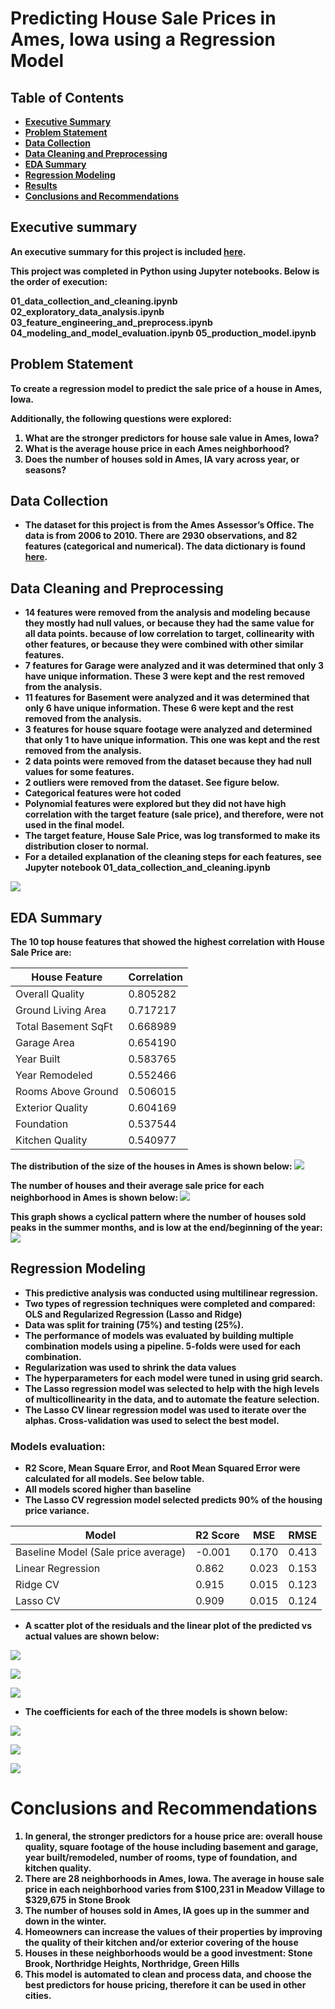 # <b>Predicting House Sale Prices in Ames, Iowa using a Regression Model


## Table of Contents

* [Executive Summary](#executive-summary)
* [Problem Statement](#problem-statement)
* [Data Collection](#data-collection)
* [Data Cleaning and Preprocessing](#data-cleaning-and-Preprocessing)
* [EDA Summary](#eda-summary)
* [Regression Modeling](#regression-modeling)
* [Results](#results)
* [Conclusions and Recommendations](#conclusions-and-recommendations)

## Executive summary
An executive summary for this project is included [here](https://docs.google.com/document/d/1GCIDDshR-uh4fiQK0YoMwQYb89VQfxB9_7W2y-P1trg/edit?usp=sharing).

This project was completed in Python using Jupyter notebooks. Below is the order of execution:

01_data_collection_and_cleaning.ipynb
02_exploratory_data_analysis.ipynb
03_feature_engineering_and_preprocess.ipynb
04_modeling_and_model_evaluation.ipynb
05_production_model.ipynb

## Problem Statement
To create a regression model to predict the sale price of a house in Ames, Iowa.

Additionally, the following questions were explored:

1. What are the stronger predictors for house sale value in Ames, Iowa?
2. What is the average house price in each Ames neighborhood?
3. Does the number of houses sold in Ames, IA vary across year, or seasons?


## Data Collection

* The dataset for this project is from the Ames Assessor’s Office. The data is from 2006 to 2010. There are 2930 observations, and 82 features (categorical and numerical). The data dictionary is found [here](http://jse.amstat.org/v19n3/decock/DataDocumentation.txt).

## Data Cleaning and Preprocessing

* 14 features were removed from the analysis and modeling because they mostly had null values, or because they had the same value for all data points.
 because of low correlation to target, collinearity with other features, or because they were combined with other similar features.
* 7 features for Garage were analyzed and it was determined that only 3 have unique information. These 3 were kept and the rest removed from the analysis.
* 11 features for Basement were analyzed and it was determined that only 6 have unique information. These 6 were kept and the rest removed from the analysis.
* 3 features for house square footage were analyzed and determined that only 1 to have unique information. This one was kept and the rest removed from the analysis.
* 2 data points were removed from the dataset because they had null values for some features.
* 2 outliers were removed from the dataset. See figure below.
* Categorical features were hot coded
* Polynomial features were explored but they did not have high correlation with the target feature (sale price), and therefore, were not used in the final model.
* The target feature, House Sale Price, was log transformed to make its distribution closer to normal.
* For a detailed explanation of the cleaning steps for each features, see Jupyter notebook 01_data_collection_and_cleaning.ipynb

![](images/Fig1_outliers.png)


## EDA Summary

The 10 top house features that showed the highest correlation with House Sale Price are:

| House Feature | Correlation |  
|---|---|
Overall Quality|        0.805282
Ground Living Area|     0.717217
Total Basement SqFt|    0.668989
Garage Area|            0.654190
Year Built|             0.583765
Year Remodeled|         0.552466
Rooms Above Ground|     0.506015
Exterior Quality|       0.604169
Foundation|             0.537544
Kitchen Quality|        0.540977

The distribution of the size of the houses in Ames is shown below:
![](images/Fig4_house_size_dist.png)

The number of houses and their average sale price for each neighborhood in Ames is shown below:
![](images/Fig2_neighberhoods.png)

This graph shows a cyclical pattern where the number of houses sold peaks in the summer months, and is low at the end/beginning of the year:
![](images/Fig5_trend_MY_sold.png)

## Regression Modeling
* This predictive analysis was conducted using multilinear regression.
* Two types of regression techniques were completed and compared: OLS and Regularized Regression (Lasso and Ridge)
* Data was split for training (75%) and testing (25%).
* The performance of models was evaluated by building multiple combination models using a pipeline. 5-folds were used for each combination.
* Regularization was used to shrink the data values
* The hyperparameters for each model were tuned in using grid search.
* The Lasso regression model was selected to help with the high levels of multicollinearity in the data, and to automate the feature selection.
* The Lasso CV linear regression model was used to iterate over the alphas. Cross-validation was used to select the best model.

### Models evaluation:
- R2 Score, Mean Square Error, and Root Mean Squared Error were calculated for all models. See below table.
- All models scored higher than baseline
- The Lasso CV regression model selected predicts 90% of the housing price variance.

| Model | R2 Score | MSE | RMSE |
|---|---|---|---|
|Baseline Model (Sale price average)|-0.001|0.170|0.413|
|Linear Regression|0.862|0.023|0.153|
|Ridge CV|0.915|0.015|0.123|
|Lasso CV|0.909|0.015|0.124|

- A scatter plot of the residuals and the linear plot of the predicted vs actual values are shown below:

![](images/Fig7_lr_eval.png)

![](images/Fig9_ridge_eval.png)

![](images/Fig11_lasso_eval.png)


- The coefficients for each of the three models is shown below:

![](images/Fig8_lr_coeffs.png)

![](images/Fig10_ridge_coeffs.png)

![](images/Fig12_lasso_coeffs.png)



# Conclusions and Recommendations
1. In general, the stronger predictors for a house price are: overall house quality, square footage of the house including basement and garage, year built/remodeled, number of rooms, type of foundation, and kitchen quality.
2. There are 28 neighborhoods in Ames, Iowa. The average in house sale price in each neighborhood varies from $100,231 in Meadow Village to $329,675 in Stone Brook
3. The number of houses sold in Ames, IA goes up in the summer and down in the winter.
4. Homeowners can increase the values of their properties by improving the quality of their kitchen and/or exterior covering of the house
5. Houses in these neighborhoods would be a good investment: Stone Brook, Northridge Heights, Northridge, Green Hills
6. This model is automated to clean and process data, and choose the best predictors for house pricing, therefore it can be used in other cities.
